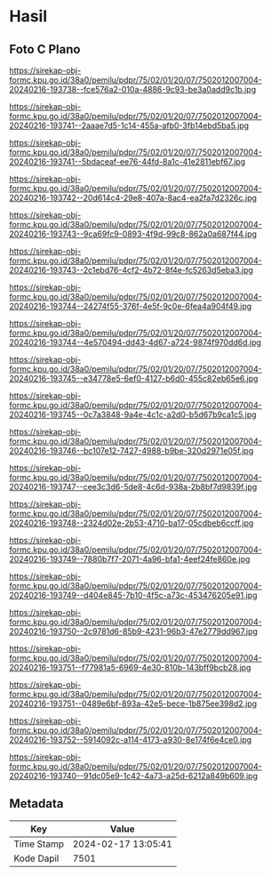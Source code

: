 # Hasil

## Foto C Plano

https://sirekap-obj-formc.kpu.go.id/38a0/pemilu/pdpr/75/02/01/20/07/7502012007004-20240216-193738--fce576a2-010a-4886-9c93-be3a0add9c1b.jpg

https://sirekap-obj-formc.kpu.go.id/38a0/pemilu/pdpr/75/02/01/20/07/7502012007004-20240216-193741--2aaae7d5-1c14-455a-afb0-3fb14ebd5ba5.jpg

https://sirekap-obj-formc.kpu.go.id/38a0/pemilu/pdpr/75/02/01/20/07/7502012007004-20240216-193741--5bdaceaf-ee76-44fd-8a1c-41e2811ebf67.jpg

https://sirekap-obj-formc.kpu.go.id/38a0/pemilu/pdpr/75/02/01/20/07/7502012007004-20240216-193742--20d614c4-29e8-407a-8ac4-ea2fa7d2326c.jpg

https://sirekap-obj-formc.kpu.go.id/38a0/pemilu/pdpr/75/02/01/20/07/7502012007004-20240216-193743--9ca69fc9-0893-4f9d-99c8-862a0a687f44.jpg

https://sirekap-obj-formc.kpu.go.id/38a0/pemilu/pdpr/75/02/01/20/07/7502012007004-20240216-193743--2c1ebd76-4cf2-4b72-8f4e-fc5263d5eba3.jpg

https://sirekap-obj-formc.kpu.go.id/38a0/pemilu/pdpr/75/02/01/20/07/7502012007004-20240216-193744--24274f55-376f-4e5f-9c0e-6fea4a904f49.jpg

https://sirekap-obj-formc.kpu.go.id/38a0/pemilu/pdpr/75/02/01/20/07/7502012007004-20240216-193744--4e570494-dd43-4d67-a724-9874f970dd6d.jpg

https://sirekap-obj-formc.kpu.go.id/38a0/pemilu/pdpr/75/02/01/20/07/7502012007004-20240216-193745--e34778e5-6ef0-4127-b6d0-455c82eb65e6.jpg

https://sirekap-obj-formc.kpu.go.id/38a0/pemilu/pdpr/75/02/01/20/07/7502012007004-20240216-193745--0c7a3848-9a4e-4c1c-a2d0-b5d67b9ca1c5.jpg

https://sirekap-obj-formc.kpu.go.id/38a0/pemilu/pdpr/75/02/01/20/07/7502012007004-20240216-193746--bc107e12-7427-4988-b9be-320d2971e05f.jpg

https://sirekap-obj-formc.kpu.go.id/38a0/pemilu/pdpr/75/02/01/20/07/7502012007004-20240216-193747--cee3c3d6-5de8-4c6d-938a-2b8bf7d9839f.jpg

https://sirekap-obj-formc.kpu.go.id/38a0/pemilu/pdpr/75/02/01/20/07/7502012007004-20240216-193748--2324d02e-2b53-4710-ba17-05cdbeb6ccff.jpg

https://sirekap-obj-formc.kpu.go.id/38a0/pemilu/pdpr/75/02/01/20/07/7502012007004-20240216-193749--7880b7f7-2071-4a96-bfa1-4eef24fe860e.jpg

https://sirekap-obj-formc.kpu.go.id/38a0/pemilu/pdpr/75/02/01/20/07/7502012007004-20240216-193749--d404e845-7b10-4f5c-a73c-453476205e91.jpg

https://sirekap-obj-formc.kpu.go.id/38a0/pemilu/pdpr/75/02/01/20/07/7502012007004-20240216-193750--2c9781d6-85b9-4231-96b3-47e2779dd967.jpg

https://sirekap-obj-formc.kpu.go.id/38a0/pemilu/pdpr/75/02/01/20/07/7502012007004-20240216-193751--f77981a5-6969-4e30-810b-143bff9bcb28.jpg

https://sirekap-obj-formc.kpu.go.id/38a0/pemilu/pdpr/75/02/01/20/07/7502012007004-20240216-193751--0489e6bf-893a-42e5-bece-1b875ee398d2.jpg

https://sirekap-obj-formc.kpu.go.id/38a0/pemilu/pdpr/75/02/01/20/07/7502012007004-20240216-193752--5914092c-a114-4173-a930-8e174f6e4ce0.jpg

https://sirekap-obj-formc.kpu.go.id/38a0/pemilu/pdpr/75/02/01/20/07/7502012007004-20240216-193740--91dc05e9-1c42-4a73-a25d-6212a849b609.jpg


## Metadata

| Key        | Value               |
| ---------- | ------------------- |
| Time Stamp | 2024-02-17 13:05:41 |
| Kode Dapil | 7501                |



